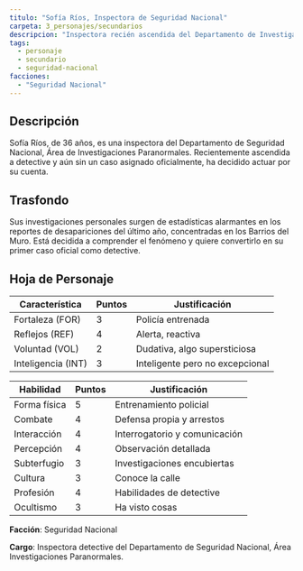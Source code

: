 ```yaml
---
titulo: "Sofía Ríos, Inspectora de Seguridad Nacional"
carpeta: 3_personajes/secundarios
descripcion: "Inspectora recién ascendida del Departamento de Investigaciones Paranormales, que investiga por su cuenta un alarmante aumento de desapariciones."
tags:
  - personaje
  - secundario
  - seguridad-nacional
facciones:
  - "Seguridad Nacional"
---
```


## Descripción

Sofía Ríos, de 36 años, es una inspectora del Departamento de Seguridad Nacional, Área de Investigaciones Paranormales. Recientemente ascendida a detective y aún sin un caso asignado oficialmente, ha decidido actuar por su cuenta.

## Trasfondo

Sus investigaciones personales surgen de estadísticas alarmantes en los reportes de desapariciones del último año, concentradas en los Barrios del Muro. Está decidida a comprender el fenómeno y quiere convertirlo en su primer caso oficial como detective.

## Hoja de Personaje

| **Característica** | **Puntos** | **Justificación** |
| --- | --- | --- |
| Fortaleza (FOR) | 3 | Policía entrenada |
| Reflejos (REF) | 4 | Alerta, reactiva |
| Voluntad (VOL) | 2 | Dudativa, algo supersticiosa |
| Inteligencia (INT) | 3 | Inteligente pero no excepcional |

| **Habilidad** | **Puntos** | **Justificación** |
| --- | --- | --- |
| Forma física | 5 | Entrenamiento policial |
| Combate | 4 | Defensa propia y arrestos |
| Interacción | 4 | Interrogatorio y comunicación |
| Percepción | 4 | Observación detallada |
| Subterfugio | 3 | Investigaciones encubiertas |
| Cultura | 3 | Conoce la calle |
| Profesión | 4 | Habilidades de detective |
| Ocultismo | 3 | Ha visto cosas |

**Facción**: Seguridad Nacional

**Cargo**: Inspectora detective del Departamento de Seguridad Nacional, Área Investigaciones Paranormales.

